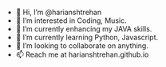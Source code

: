 - 👋 Hi, I’m @harianshtrehan
- 👀 I’m interested in Coding, Music.
- 🌱 I’m currently enhancing my JAVA skills.
- 🌱 I’m currently learning Python, Javascript.
- 💞️ I’m looking to collaborate on anything.
- 📫 Reach me at harianshtrehan.github.io

<!---
harianshtrehan/harianshtrehan is a ✨ special ✨ repository because its `README.md` (this file) appears on your GitHub profile.
You can click the Preview link to take a look at your changes.
--->
